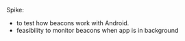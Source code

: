 Spike:
- to test how beacons work with Android.
- feasibility to monitor beacons when app is in background
